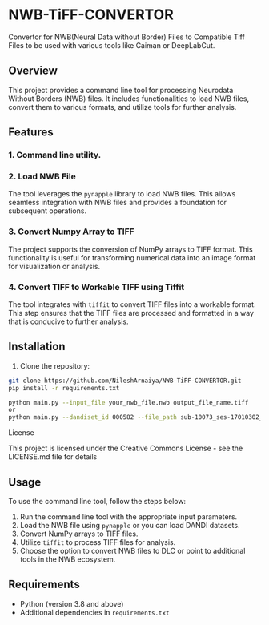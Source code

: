 # NWB-TiFF-CONVERTOR
Convertor for NWB(Neural Data without Border) Files to Compatible Tiff Files to be used with various tools like Caiman or DeepLabCut. 
## Overview

This project provides a command line tool for processing Neurodata Without Borders (NWB) files. It includes functionalities to load NWB files, convert them to various formats, and utilize tools for further analysis.

## Features
### 1. Command line utility. 

### 2. Load NWB File

The tool leverages the `pynapple` library to load NWB files. This allows seamless integration with NWB files and provides a foundation for subsequent operations.

### 3. Convert Numpy Array to TIFF

The project supports the conversion of NumPy arrays to TIFF format. This functionality is useful for transforming numerical data into an image format for visualization or analysis.

### 4. Convert TIFF to Workable TIFF using Tiffit

The tool integrates with `tiffit` to convert TIFF files into a workable format. This step ensures that the TIFF files are processed and formatted in a way that is conducive to further analysis.

## Installation

1. Clone the repository:

```bash
git clone https://github.com/NileshArnaiya/NWB-TiFF-CONVERTOR.git
pip install -r requirements.txt

python main.py --input_file your_nwb_file.nwb output_file_name.tiff
or
python main.py --dandiset_id 000582 --file_path sub-10073_ses-17010302_behavior+ecephys.nwb --output_path output_file.tiff
```



License

This project is licensed under the Creative Commons License - see the LICENSE.md file for details

## Usage

To use the command line tool, follow the steps below:

1. Run the command line tool with the appropriate input parameters.
2. Load the NWB file using `pynapple` or you can load DANDI datasets.
3. Convert NumPy arrays to TIFF files.
4. Utilize `tiffit` to process TIFF files for analysis.
5. Choose the option to convert NWB files to DLC or point to additional tools in the NWB ecosystem.

## Requirements

- Python (version 3.8 and above)
- Additional dependencies in `requirements.txt`


